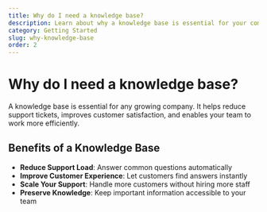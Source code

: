 ```yaml
---
title: Why do I need a knowledge base?
description: Learn about why a knowledge base is essential for your company
category: Getting Started
slug: why-knowledge-base
order: 2
---
```


# Why do I need a knowledge base?

A knowledge base is essential for any growing company. It helps reduce support tickets, improves customer satisfaction, and enables your team to work more efficiently.

## Benefits of a Knowledge Base

- **Reduce Support Load**: Answer common questions automatically
- **Improve Customer Experience**: Let customers find answers instantly
- **Scale Your Support**: Handle more customers without hiring more staff
- **Preserve Knowledge**: Keep important information accessible to your team
